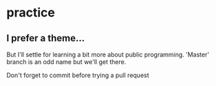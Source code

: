 # practice

## I prefer a theme... 

But I'll settle for learning a bit more about public programming. 'Master' branch is an odd name but we'll get there. 

Don't forget to commit before trying a pull request
